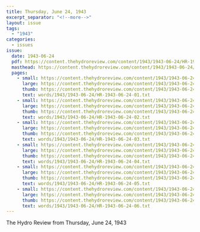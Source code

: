 ```yaml
---
title: Thursday, June 24, 1943
excerpt_separator: "<!--more-->"
layout: issue
tags:
  - "1943"
categories:
  - issues
issue:
  date: 1943-06-24
  pdf: https://content.thehydroreview.com/content/1943/1943-06-24/HR-1943-06-24.pdf
  masthead: https://content.thehydroreview.com/content/1943/1943-06-24/masthead/HR-1943-06-24.jpg
  pages:
    - small: https://content.thehydroreview.com/content/1943/1943-06-24/small/HR-1943-06-24-01.jpg
      large: https://content.thehydroreview.com/content/1943/1943-06-24/large/HR-1943-06-24-01.jpg
      thumb: https://content.thehydroreview.com/content/1943/1943-06-24/thumbnails/HR-1943-06-24-01.jpg
      text: words/1943/1943-06-24/HR-1943-06-24-01.txt
    - small: https://content.thehydroreview.com/content/1943/1943-06-24/small/HR-1943-06-24-02.jpg
      large: https://content.thehydroreview.com/content/1943/1943-06-24/large/HR-1943-06-24-02.jpg
      thumb: https://content.thehydroreview.com/content/1943/1943-06-24/thumbnails/HR-1943-06-24-02.jpg
      text: words/1943/1943-06-24/HR-1943-06-24-02.txt
    - small: https://content.thehydroreview.com/content/1943/1943-06-24/small/HR-1943-06-24-03.jpg
      large: https://content.thehydroreview.com/content/1943/1943-06-24/large/HR-1943-06-24-03.jpg
      thumb: https://content.thehydroreview.com/content/1943/1943-06-24/thumbnails/HR-1943-06-24-03.jpg
      text: words/1943/1943-06-24/HR-1943-06-24-03.txt
    - small: https://content.thehydroreview.com/content/1943/1943-06-24/small/HR-1943-06-24-04.jpg
      large: https://content.thehydroreview.com/content/1943/1943-06-24/large/HR-1943-06-24-04.jpg
      thumb: https://content.thehydroreview.com/content/1943/1943-06-24/thumbnails/HR-1943-06-24-04.jpg
      text: words/1943/1943-06-24/HR-1943-06-24-04.txt
    - small: https://content.thehydroreview.com/content/1943/1943-06-24/small/HR-1943-06-24-05.jpg
      large: https://content.thehydroreview.com/content/1943/1943-06-24/large/HR-1943-06-24-05.jpg
      thumb: https://content.thehydroreview.com/content/1943/1943-06-24/thumbnails/HR-1943-06-24-05.jpg
      text: words/1943/1943-06-24/HR-1943-06-24-05.txt
    - small: https://content.thehydroreview.com/content/1943/1943-06-24/small/HR-1943-06-24-06.jpg
      large: https://content.thehydroreview.com/content/1943/1943-06-24/large/HR-1943-06-24-06.jpg
      thumb: https://content.thehydroreview.com/content/1943/1943-06-24/thumbnails/HR-1943-06-24-06.jpg
      text: words/1943/1943-06-24/HR-1943-06-24-06.txt
---
```


The Hydro Review from Thursday, June 24, 1943

<!--more-->


